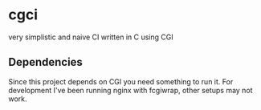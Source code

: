 # cgci

very simplistic and naive CI written in C using CGI

## Dependencies

Since this project depends on CGI you need something to run it.
For development I've been running nginx with fcgiwrap, other setups may not work.
